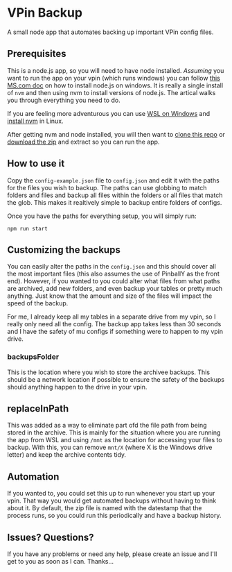 # VPin Backup

A small node app that automates backing up important VPin config files.

## Prerequisites

This is a node.js app, so you will need to have node installed. _Assuming_ you want to run the app on your vpin (which runs windows) you can follow [this MS.com doc](https://learn.microsoft.com/en-us/windows/dev-environment/javascript/nodejs-on-windows) on how to install node.js on windows. It is really a single install of `nvm` and then using nvm to install versions of node.js. The artical walks you through everything you need to do.

If you are feeling more adventurous you can use [WSL on Windows](https://learn.microsoft.com/en-us/windows/wsl/install) and [install nvm](https://github.com/nvm-sh/nvm) in Linux.

After getting nvm and node installed, you will then want to [clone this repo](https://github.com/git-guides/git-clone) or [download the zip](https://docs.github.com/en/repositories/working-with-files/using-files/downloading-source-code-archives#downloading-source-code-archives-from-the-repository-view) and extract so you can run the app.

## How to use it

Copy the `config-example.json` file to `config.json` and edit it with the paths for the files you wish to backup. The paths can use globbing to match folders and files and backup all files within the folders or all files that match the glob. This makes it realtively simple to backup entire folders of configs.

Once you have the paths for everything setup, you will simply run:

```
npm run start
```

## Customizing the backups

You can easily alter the paths in the `config.json` and this should cover all the most important files (this also assumes the use of PinballY as the front end). However, if you wanted to you could alter what files from what paths are archived, add new folders, and even backup your tables or pretty much anything. Just know that the amount and size of the files will impact the speed of the backup.

For me, I already keep all my tables in a separate drive from my vpin, so I really only need all the config. The backup app takes less than 30 seconds and I have the safety of mu configs if something were to happen to my vpin drive.

### backupsFolder

This is the location where you wish to store the archivee backups. This should be a network location if possible to ensure the safety of the backups should anything happen to the drive in your vpin.

## replaceInPath

This was added as a way to eliminate part ofd the file path from being stored in the archive. This is mainly for the situation where you are running the app from WSL and using `/mnt` as the location for accessing your files to backup. With this, you can remove `mnt/X` (where X is the Windows drive letter) and keep the archive contents tidy.

## Automation

If you wanted to, you could set this up to run whenever you start up your vpin. That way you would get automated backups without having to think about it. By default, the zip file is named with the datestamp that the process runs, so you could run this periodically and have a backup history.

## Issues? Questions?

If you have any problems or need any help, please create an issue and I'll get to you as soon as I can. Thanks...